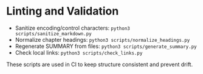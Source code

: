 # Linting and Validation

- Sanitize encoding/control characters: `python3 scripts/sanitize_markdown.py`
- Normalize chapter headings: `python3 scripts/normalize_headings.py`
- Regenerate SUMMARY from files: `python3 scripts/generate_summary.py`
- Check local links: `python3 scripts/check_links.py`

These scripts are used in CI to keep structure consistent and prevent drift.

